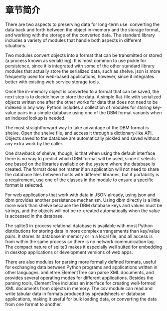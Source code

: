 # 章节简介

There are two aspects to preserving data for long-term use: converting the data back and forth between the object in-memory and the storage format, and working with the storage of the converted data. The standard library includes a variety of modules that handle both aspects in different situations.

Two modules convert objects into a format that can be transmitted or stored (a process known as serializing). It is most common to use pickle for persistence, since it is integrated with some of the other standard library modules that actually store the serialized data, such as shelve. json is more frequently used for web-based applications, however, since it integrates better with existing web service storage tools.

Once the in-memory object is converted to a format that can be saved, the next step is to decide how to store the data. A simple flat-file with serialized objects written one after the other works for data that does not need to be indexed in any way. Python includes a collection of modules for storing key-value pairs in a simple database using one of the DBM format variants when an indexed lookup is needed.

The most straightforward way to take advantage of the DBM format is shelve. Open the shelve file, and access it through a dictionary-like API. Objects saved to the database are automatically pickled and saved without any extra work by the caller.

One drawback of shelve, though, is that when using the default interface there is no way to predict which DBM format will be used, since it selects one based on the libraries available on the system where the database is created. The format does not matter if an application will not need to share the database files between hosts with different libraries, but if portability is a requirement, use one of the classes in the module to ensure a specific format is selected.

For web applications that work with data in JSON already, using json and dbm provides another persistence mechanism. Using dbm directly is a little more work than shelve because the DBM database keys and values must be strings, and the objects will not be re-created automatically when the value is accessed in the database.

The sqlite3 in-process relational database is available with most Python distributions for storing data in more complex arrangements than key/value pairs. It stores its database in memory or in a local file, and all access is from within the same process so there is no network communication lag. The compact nature of sqlite3 makes it especially well suited for embedding in desktop applications or development versions of web apps.

There are also modules for parsing more formally defined formats, useful for exchanging data between Python programs and applications written in other languages. xml.etree.ElementTree can parse XML documents, and provides several operating modes for different applications. Besides the parsing tools, ElementTree includes an interface for creating well-formed XML documents from objects in memory. The csv module can read and write tabular data in formats produced by spreadsheets or database applications, making it useful for bulk loading data, or converting the data from one format to another.

